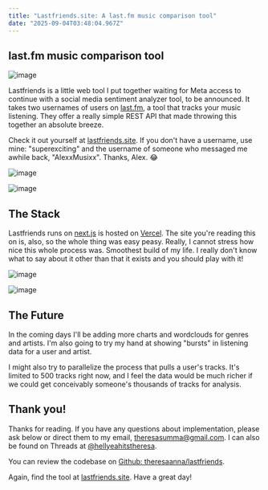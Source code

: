 ```yaml
---
title: "Lastfriends.site: A last.fm music comparison tool"
date: "2025-09-04T03:48:04.967Z"
---
```


## last.fm music comparison tool

![image](/img/lastfriends1.png)

Lastfriends is a little web tool I put together waiting for Meta access to continue with a social media sentiment analyzer tool, to be announced. It takes two usernames of users on [last.fm](https://last.fm), a tool that tracks your music listening. They offer a really simple REST API that made throwing this together an absolute breeze.

Check it out yourself at [lastfriends.site](https://lastfriends.site). If you don't have a username, use mine: "superexciting" and the username of someone who messaged me awhile back, "AlexxMusixx". Thanks, Alex. 😂

![image](/img/lastfriends2.png)

![image](/img/lastfriends3.png)

## The Stack
Lastfriends runs on [next.js](https://nextjs.org/) is hosted on [Vercel](https://vercel.app). The site you're reading this on is, also, so the whole thing was easy peasy. Really, I cannot stress how nice this whole process was. Smoothest build of my life. I really don't know what to say about it other than that it exists and you should play with it!

![image](/img/lastfriends4.png)

![image](/img/lastfriends5.png)

## The Future
In the coming days I'll be adding more charts and wordclouds for genres and artists. I'm also going to try my hand at showing "bursts" in listening data for a user and artist.

I might also try to parallelize the process that pulls a user's tracks. It's limited to 500 tracks right now, and I feel the data would be much richer if we could get conceivably someone's thousands of tracks for analysis.

## Thank you!
Thanks for reading. If you have any questions about implementation, please ask below or direct them to my email, [theresasumma@gmail.com](mailto:theresasumma@gmail.com). I can also be found on Threads at [@hellyeahitstheresa](https://www.threads.com/@hellyeahitstheresa).

You can review the codebase on [Github: theresaanna/lastfriends](https://github.com/theresaanna/lastfriends). 

Again, find the tool at [lastfriends.site](https://lastfriends.site). Have a great day!
